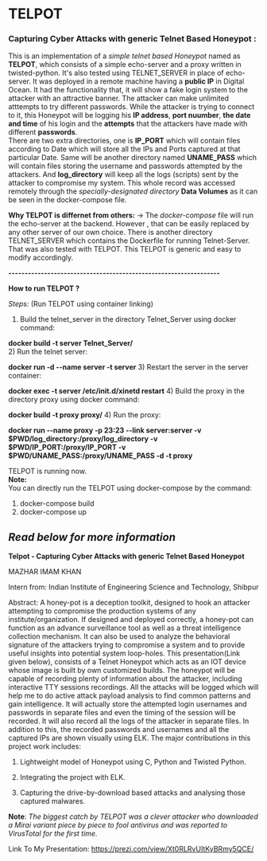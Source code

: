 # TELPOT  
### Capturing Cyber Attacks with generic Telnet Based Honeypot :
This is an implementation of a _simple telnet based Honeypot_ named as **TELPOT**, which consists of a simple echo-server and a proxy written in twisted-python. It's also tested using TELNET_SERVER in place of echo-server. It was deployed in a remote machine having a **public IP** in Digital Ocean.
It had the functionality that, it will show a fake login system to the attacker with an attractive banner. The attacker can make unlimited atttempts to try different passwords. While the attacker is trying to connect to it, this Honeypot will be logging his **IP address**, **port nuumber**, **the date and time** of his login and the **attempts** that the attackers have made with different **passwords**.  
There are two extra directories, one is **IP_PORT** which will contain files according to Date which will store all the IPs and Ports captured at that particular Date. Same will be another directory named **UNAME_PASS** which will contain files storing the username and passwords attempted by the attackers.  And **log_directory** will keep all the logs (scripts) sent by the attacker to compromise my system.
This whole record was accessed remotely through the _specially-designated directory_ **Data Volumes** as it can be seen in the docker-compose file.

**Why TELPOT is differnet from others:**
-> The _docker-compose_ file will run the echo-server at the backend. However , that can be easily replaced by any other server of our own choice. There is another directory TELNET_SERVER which contains the Dockerfile for running Telnet-Server. That was also tested with TELPOT.
This TELPOT is generic and easy to modify accordingly.

**-----------------------------------------------------------------**

**How to run TELPOT ?**

_Steps:_ (Run TELPOT using container linking)
1) Build the telnet_server in the directory Telnet_Server using docker command: 

**docker build -t server Telnet_Server/**  
2) Run the telnet server: 

**docker run -d --name server -t server** 
3) Restart the server in the server container:  

**docker exec -t server /etc/init.d/xinetd restart**
4) Build the proxy in the directory proxy using docker command:  

**docker build -t proxy proxy/**
4) Run the proxy:  

**docker run --name proxy -p 23:23 --link server:server -v $PWD/log_directory:/proxy/log_directory -v $PWD/IP_PORT:/proxy/IP_PORT -v $PWD/UNAME_PASS:/proxy/UNAME_PASS -d -t proxy**

TELPOT is running now.    
**Note:**    
You can directly run the TELPOT using docker-compose by the command:    
1) docker-compose build    
2) docker-compose up

_Read below for more information_
---------------------------------------------------------------------------------------------------------------------------------
**Telpot - Capturing Cyber Attacks with generic Telnet Based Honeypot**

MAZHAR IMAM KHAN

Intern from:  Indian Institute of Engineering Science and Technology, Shibpur

Abstract: A honey-pot is a deception toolkit, designed to hook an attacker attempting to compromise the production systems of any institute/organization. If designed and deployed correctly, a honey-pot can function as an advance surveillance tool as well as a threat intelligence collection mechanism. It can also be used to analyze the behavioral signature of the attackers trying to compromise a system and to provide useful insights into potential system loop-holes. This presentation(Link given below), consists of a Telnet Honeypot which acts as an IOT device whose image is built by own customized builds. The honeypot will be capable of recording plenty of information about the attacker, including interactive TTY sessions recordings. All the attacks will be logged which will help me to do active attack payload analysis to find common patterns and gain intelligence. It will actually store the attempted login usernames and passwords in separate files and even the timing of the session will be recorded. It will also record all the logs of the attacker in separate files. In addition to this, the recorded passwords and usernames and all the captured IPs are shown visually using ELK. 
The major contributions in this project work includes:

1.  Lightweight model of Honeypot using C, Python and Twisted Python.

2. Integrating the project with ELK.

3. Capturing the drive-by-download based attacks and analysing those captured malwares.

**Note**: _The biggest catch by TELPOT was a clever attacker who downloaded a Mirai variant piece by piece to fool antivirus and was reported to VirusTotal for the first time._

Link To My Presentation: https://prezi.com/view/Xt0RLRvUItKyBRmy5QCE/
